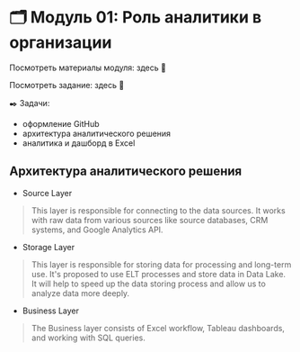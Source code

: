 # 🗂️ Модуль 01: Роль аналитики в организации
Посмотреть материалы модуля: здесь 📑

Посмотреть задание: здесь 👀

✒️ Задачи:

+ оформление GitHub
+ архитектура аналитического решения
+ аналитика и дашборд в Excel

## Архитектура аналитического решения

+ Source Layer

> This layer is responsible for connecting to the data sources. It works with raw data from various sources like source databases, CRM systems, and Google Analytics API.

 + Storage Layer

> This layer is responsible for storing data for processing and long-term use. It's proposed to use ELT processes and store data in Data Lake. It will help to speed up the data storing process and allow us to analyze data more deeply.

+ Business Layer

> The Business layer consists of Excel workflow, Tableau dashboards, and working with SQL queries.


